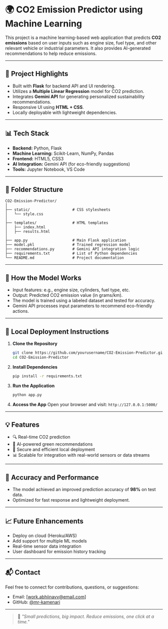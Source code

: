 
# 🌍 CO2 Emission Predictor using Machine Learning

This project is a machine learning-based web application that predicts **CO2 emissions** based on user inputs such as engine size, fuel type, and other relevant vehicle or industrial parameters. It also provides AI-generated recommendations to help reduce emissions.

---

## 📌 Project Highlights

- Built with **Flask** for backend API and UI rendering.
- Utilizes a **Multiple Linear Regression** model for CO2 prediction.
- Integrates **Gemini API** for generating personalized sustainability recommendations.
- Responsive UI using **HTML + CSS**.
- Locally deployable with lightweight dependencies.

---

## 📊 Tech Stack

- **Backend:** Python, Flask  
- **Machine Learning:** Scikit-Learn, NumPy, Pandas  
- **Frontend:** HTML5, CSS3  
- **AI Integration:** Gemini API (for eco-friendly suggestions)  
- **Tools:** Jupyter Notebook, VS Code  

---

## 📂 Folder Structure

```
CO2-Emission-Predictor/
│
├── static/                   # CSS stylesheets
│   └── style.css
│
├── templates/                # HTML templates
│   ├── index.html
│   ├── results.html
│
├── app.py                    # Main Flask application
├── model.pkl                 # Trained regression model
├── recommendations.py        # Gemini API integration logic
├── requirements.txt          # List of Python dependencies
└── README.md                 # Project documentation
```

---

## 🧠 How the Model Works

- Input features: e.g., engine size, cylinders, fuel type, etc.
- Output: Predicted CO2 emission value (in grams/km).
- The model is trained using a labeled dataset and tested for accuracy.
- Gemini API processes input parameters to recommend eco-friendly actions.

---

## 🚀 Local Deployment Instructions

1. **Clone the Repository**
   ```bash
   git clone https://github.com/yourusername/CO2-Emission-Predictor.git
   cd CO2-Emission-Predictor
   ```

2. **Install Dependencies**
   ```bash
   pip install -r requirements.txt
   ```

3. **Run the Application**
   ```bash
   python app.py
   ```

4. **Access the App**
   Open your browser and visit: `http://127.0.0.1:5000/`

---

## 💡 Features

- 🔍 Real-time CO2 prediction  
- 📢 AI-powered green recommendations  
- 🔐 Secure and efficient local deployment  
- 📊 Scalable for integration with real-world sensors or data streams  

---

## 🧪 Accuracy and Performance

- The model achieved an improved prediction accuracy of **98%** on test data.
- Optimized for fast response and lightweight deployment.

---

## 📈 Future Enhancements

- Deploy on cloud (Heroku/AWS)  
- Add support for multiple ML models  
- Real-time sensor data integration  
- User dashboard for emission history tracking  

---

## 📬 Contact

Feel free to connect for contributions, questions, or suggestions:

- Email: [work.abhiinavv@email.com]  
- GitHub: [@mr-kamenari](https://github.com/mr-kamenari)   

---

> 🌱 *"Small predictions, big impact. Reduce emissions, one click at a time."*
